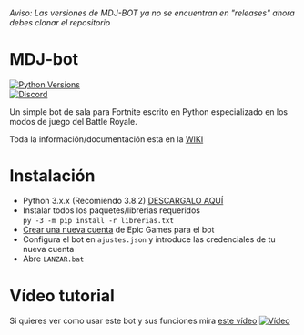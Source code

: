 ###### Aviso: Las versiones de MDJ-BOT ya no se encuentran en "releases" ahora debes clonar el repositorio
# MDJ-bot

[![Python Versions](https://img.shields.io/badge/python-3.6%20%7C%203.7%20%7C%203.8-blue)](https://www.python.org/downloads/release/python-382/)  
[![Discord](https://i.ibb.co/7S2c8cD/widget.png)](https://discord.gg/pKnMpZa)  

Un simple bot de sala para Fortnite escrito en Python especializado en los modos de juego del Battle Royale.

Toda la información/documentación esta en la [WIKI](https://github.com/Londiuh/MDJ-bot/wiki "WIKI")

# Instalación
- Python 3.x.x (Recomiendo 3.8.2) [DESCARGALO AQUÍ](https://www.python.org/downloads/release/python-380/ "Puedes descargarlo aquí")
- Instalar todos los paquetes/librerias requeridos  
`py -3 -m pip install -r librerias.txt`
- [Crear una nueva cuenta](https://epicgames.com/id/register "Crear una nueva cuenta de Epic Games") de Epic Games para el bot
- Configura el bot en `ajustes.json` y introduce las credenciales de tu nueva cuenta
- Abre `LANZAR.bat` 

# Vídeo tutorial

Si quieres ver como usar este bot y sus funciones mira [este vídeo](https://youtu.be/Xr-kw9lT-b8)
[![Vídeo](https://i.ytimg.com/vi/Xr-kw9lT-b8/hqdefault.jpg)](https://youtu.be/Xr-kw9lT-b8) 
